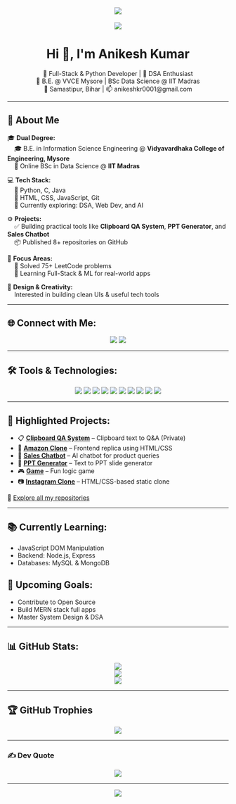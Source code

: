 <!-- Stylish Welcome Message -->
<h2 align="center">
  <img src="https://readme-typing-svg.demolab.com?font=Great+Vibes&size=30&duration=3000&pause=800&color=F97316&center=true&vCenter=true&width=435&lines=🌟+Welcome+to+My+GitHub+Profile!+🌟" />
</h2>

<!-- Typing Animation Lines -->
<p align="center">
  <img src="https://readme-typing-svg.demolab.com?font=Fira+Code&size=22&pause=1000&color=00BFFF&center=true&vCenter=true&width=500&lines=Full-Stack+Developer;Python+Enthusiast;DSA+Lover;IITM+Data+Science+Scholar" />
</p>


<h1 align="center">Hi 👋, I'm Anikesh Kumar</h1>

<p align="center">
🚀 Full-Stack & Python Developer | 🎯 DSA Enthusiast <br>
📘 B.E. @ VVCE Mysore | BSc Data Science @ IIT Madras <br>
📍 Samastipur, Bihar | 📫 anikeshkr0001@gmail.com
</p>

---

## 🚀 About Me

🎓 **Dual Degree:**  
&nbsp;&nbsp;&nbsp;&nbsp;🎓 B.E. in Information Science Engineering @ **Vidyavardhaka College of Engineering, Mysore**  
&nbsp;&nbsp;&nbsp;&nbsp;📘 Online BSc in Data Science @ **IIT Madras**

💻 **Tech Stack:**  
&nbsp;&nbsp;&nbsp;&nbsp;🔹 Python, C, Java  
&nbsp;&nbsp;&nbsp;&nbsp;🔹 HTML, CSS, JavaScript, Git  
&nbsp;&nbsp;&nbsp;&nbsp;🔹 Currently exploring: DSA, Web Dev, and AI

⚙️ **Projects:**  
&nbsp;&nbsp;&nbsp;&nbsp;✅ Building practical tools like **Clipboard QA System**, **PPT Generator**, and **Sales Chatbot**  
&nbsp;&nbsp;&nbsp;&nbsp;📦 Published 8+ repositories on GitHub

🎯 **Focus Areas:**  
&nbsp;&nbsp;&nbsp;&nbsp;🚀 Solved 75+ LeetCode problems  
&nbsp;&nbsp;&nbsp;&nbsp;🧠 Learning Full-Stack & ML for real-world apps

🎨 **Design & Creativity:**  
&nbsp;&nbsp;&nbsp;&nbsp;Interested in building clean UIs & useful tech tools

---

## 🌐 Connect with Me:
<p align="center">
  <a href="https://instagram.com/Anikesh_op"><img src="https://img.shields.io/badge/Instagram-%23E4405F.svg?logo=Instagram&logoColor=white" /></a>
  <a href="https://github.com/Anikesh0001"><img src="https://img.shields.io/badge/GitHub-%2312100E.svg?logo=github&logoColor=white" /></a>
</p>

---

## 🛠️ Tools & Technologies:
<p align="center">
  <img src="https://img.shields.io/badge/Python-3670A0?style=for-the-badge&logo=python&logoColor=ffdd54" />
  <img src="https://img.shields.io/badge/C-00599C?style=for-the-badge&logo=c&logoColor=white" />
  <img src="https://img.shields.io/badge/Java-ED8B00?style=for-the-badge&logo=openjdk&logoColor=white" />
  <img src="https://img.shields.io/badge/HTML-E34F26?style=for-the-badge&logo=html5&logoColor=white" />
  <img src="https://img.shields.io/badge/CSS-1572B6?style=for-the-badge&logo=css3&logoColor=white" />
  <img src="https://img.shields.io/badge/JavaScript-F7DF1E?style=for-the-badge&logo=javascript&logoColor=black" />
  <img src="https://img.shields.io/badge/Numpy-013243?style=for-the-badge&logo=numpy&logoColor=white" />
  <img src="https://img.shields.io/badge/Pandas-150458?style=for-the-badge&logo=pandas&logoColor=white" />
  <img src="https://img.shields.io/badge/Matplotlib-white?style=for-the-badge&logo=matplotlib&logoColor=black" />
  <img src="https://img.shields.io/badge/Git-F05033?style=for-the-badge&logo=git&logoColor=white" />
</p>

---

## 🚀 Highlighted Projects:
- 📋 [**Clipboard QA System**](https://github.com/Anikesh0001/Clipboard-Question-Answering) – Clipboard text to Q&A (Private)  
- 🛒 [**Amazon Clone**](https://github.com/Anikesh0001/amazon-clone) – Frontend replica using HTML/CSS  
- 💬 [**Sales Chatbot**](https://github.com/Anikesh0001/sales_chatbot) – AI chatbot for product queries  
- 🎯 [**PPT Generator**](https://github.com/Anikesh0001/ppt_generator) – Text to PPT slide generator  
- 🎮 [**Game**](https://github.com/Anikesh0001/game) – Fun logic game  
- 📷 [**Instagram Clone**](https://github.com/Anikesh0001/Instagram_clone) – HTML/CSS-based static clone  

🔗 [Explore all my repositories](https://github.com/Anikesh0001)

---

## 📚 Currently Learning:
- JavaScript DOM Manipulation  
- Backend: Node.js, Express  
- Databases: MySQL & MongoDB  

## 🎯 Upcoming Goals:
- Contribute to Open Source  
- Build MERN stack full apps  
- Master System Design & DSA  

---

## 📊 GitHub Stats:
<p align="center">
  <img src="https://github-readme-stats.vercel.app/api?username=Anikesh0001&theme=tokyonight&hide_border=false&include_all_commits=true&count_private=true" /><br/>
  <img src="https://streak-stats.demolab.com/?user=Anikesh0001&theme=tokyonight&hide_border=false" /><br/>
  <img src="https://github-readme-stats.vercel.app/api/top-langs/?username=Anikesh0001&theme=tokyonight&hide_border=false&layout=compact&langs_count=8" />
</p>

---

## 🏆 GitHub Trophies
<p align="center">
  <img src="https://github-profile-trophy.vercel.app/?username=Anikesh0001&theme=tokyonight&no-frame=false&no-bg=true&margin-w=4" />
</p>

---

### ✍️ Dev Quote
<p align="center">
  <img src="https://quotes-github-readme.vercel.app/api?type=horizontal&theme=radical" />
</p>

---

<p align="center">
  <img src="https://visitcount.itsvg.in/api?id=Anikesh0001&icon=0&color=0" />
</p>

<!-- Built with ❤️ by Anikesh Kumar -->
